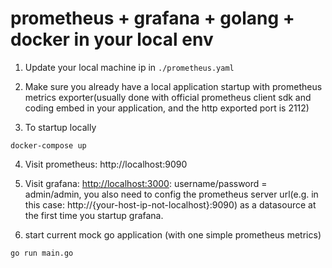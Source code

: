 # prometheus + grafana + golang + docker in your local env

1. Update your local machine ip in `./prometheus.yaml`
2. Make sure you already have a local application startup with prometheus metrics exporter(usually done with official
   prometheus client sdk and coding embed in your application, and the http exported port is 2112)

3. To startup locally

```
docker-compose up
```

4. Visit prometheus: http://localhost:9090

5. Visit grafana: [http://localhost:3000](http://localhost:3000): username/password = admin/admin, you also need to
   config the prometheus server url(e.g. in this case: http://{your-host-ip-not-localhost}:9090) as a datasource at the
   first time you startup grafana.


6. start current mock go application (with one simple prometheus metrics)

```
go run main.go
```
